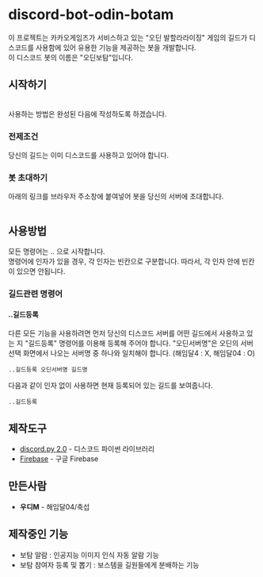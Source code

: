 # discord-bot-odin-botam

이 프로젝트는 카카오게임즈가 서비스하고 있는 "오딘 발할라라이징" 게임의 길드가 디스코드를 사용함에 있어 유용한 기능을 제공하는 봇을 개발합니다.\
이 디스코드 봇의 이름은 "오딘보탐"입니다.

## 시작하기

 \
사용하는 방법은 완성된 다음에 작성하도록 하겠습니다.

### 전제조건

당신의 길드는 이미 디스코드를 사용하고 있어야 합니다.

### 봇 초대하기

아래의 링크를 브라우저 주소창에 붙여넣어 봇을 당신의 서버에 초대합니다.

```

```

## 사용방법

모든 명령어는 .. 으로 시작합니다.\
명령어에 인자가 있을 경우, 각 인자는 빈칸으로 구분합니다. 따라서, 각 인자 안에 빈칸이 있으면 안됩니다.

### 길드관련 명령어


#### ..길드등록
다른 모든 기능을 사용하려면 먼저 당신의 디스코드 서버를 어떤 길드에서 사용하고 있는 지 "길드등록" 명령어를 이용해 등록해 주어야 합니다.
"오딘서버명"은 오딘의 서버선택 화면에서 나오는 서버명 중 하나와 일치해야 합니다. (해임달4 : X, 해임달04 : O)
```
..길드등록 오딘서버명 길드명
```
다음과 같이 인자 없이 사용하면 현재 등록되어 있는 길드를 보여줍니다.
```
..길드등록
```


## 제작도구

* [discord.py 2.0](https://discordpy.readthedocs.io/en/stable/index.html) - 디스코드 파이썬 라이브러리
* [Firebase](https://firebase.google.com/) - 구글 Firebase

## 만든사람

* **우디M** - 해임달04/축섭

## 제작중인 기능

* 보탐 알람 : 인공지능 이미지 인식 자동 알람 기능
* 보탐 참여자 등록 및 뽑기 : 보스템을 길원들에게 분배하는 기능

